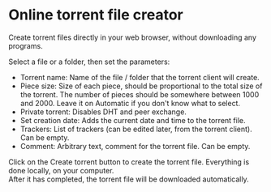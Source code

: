 # Online torrent file creator

Create torrent files directly in your web browser, without downloading any programs.
  
Select a file or a folder, then set the parameters:

* Torrent name: Name of the file / folder that the torrent client will create.
* Piece size: Size of each piece, should be proportional to the total size of the torrent. The number of pieces should be somewhere between 1000 and 2000. Leave it on Automatic if you don't know what to select.
* Private torrent: Disables DHT and peer exchange.
* Set creation date: Adds the current date and time to the torrent file.
* Trackers: List of trackers (can be edited later, from the torrent client). Can be empty.
* Comment: Arbitrary text, comment for the torrent file. Can be empty.

Click on the Create torrent button to create the torrent file. Everything is done locally, on your computer.  
After it has completed, the torrent file will be downloaded automatically.